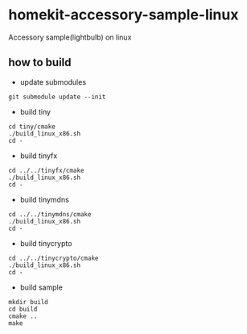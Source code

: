 # homekit-accessory-sample-linux
Accessory sample(lightbulb) on linux

## how to build

* update submodules
```
git submodule update --init
```

* build tiny
```
cd tiny/cmake
./build_linux_x86.sh
cd -
```

* build tinyfx
```
cd ../../tinyfx/cmake
./build_linux_x86.sh
cd -
```

* build tinymdns
```
cd ../../tinymdns/cmake
./build_linux_x86.sh
cd -
```

* build tinycrypto
```
cd ../../tinycrypto/cmake
./build_linux_x86.sh
cd -
```

* build sample
```
mkdir build
cd build
cmake ..
make
```

